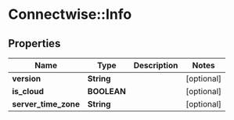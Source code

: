 # Connectwise::Info

## Properties
Name | Type | Description | Notes
------------ | ------------- | ------------- | -------------
**version** | **String** |  | [optional] 
**is_cloud** | **BOOLEAN** |  | [optional] 
**server_time_zone** | **String** |  | [optional] 


